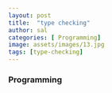 ```yaml
---
layout: post
title:  "type checking"
author: sal
categories: [ Programming]
image: assets/images/13.jpg
tags: [type-checking]
---
```

### Programming
